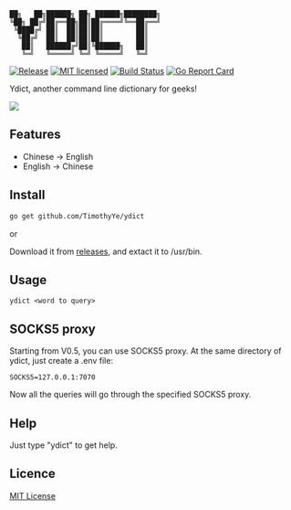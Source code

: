 ```text
██╗   ██╗██████╗ ██╗ ██████╗████████╗
╚██╗ ██╔╝██╔══██╗██║██╔════╝╚══██╔══╝
 ╚████╔╝ ██║  ██║██║██║        ██║   
  ╚██╔╝  ██║  ██║██║██║        ██║   
   ██║   ██████╔╝██║╚██████╗   ██║   
   ╚═╝   ╚═════╝ ╚═╝ ╚═════╝   ╚═╝   
 ```

[![Release][3]][4] [![MIT licensed][5]][6] [![Build Status][1]][2] [![Go Report Card][7]][8]

[1]: https://travis-ci.org/TimothyYe/ydict.svg?branch=master
[2]: https://travis-ci.org/TimothyYe/ydict
[3]: https://img.shields.io/badge/release-v0.5-brightgreen.svg
[4]: https://github.com/TimothyYe/ydict/releases
[5]: https://img.shields.io/dub/l/vibe-d.svg
[6]: LICENSE
[7]: https://goreportcard.com/badge/github.com/timothyye/ydict
[8]: https://goreportcard.com/report/github.com/timothyye/ydict

Ydict, another command line dictionary for geeks!

![](https://raw.githubusercontent.com/TimothyYe/ydict/master/snapshots/ydict.gif)

## Features

* Chinese -> English
* English -> Chinese

## Install

```bash
go get github.com/TimothyYe/ydict
```

or 

Download it from [releases](https://github.com/TimothyYe/ydict/releases), and extact it to /usr/bin.

## Usage

```text
ydict <word to query>
```

## SOCKS5 proxy

Starting from V0.5, you can use SOCKS5 proxy. At the same directory of ydict, just create a .env file:

```text
SOCKS5=127.0.0.1:7070
```

Now all the queries will go through the specified SOCKS5 proxy.

## Help

Just type "ydict" to get help.
  
## Licence

[MIT License](https://github.com/TimothyYe/ydict/blob/master/LICENSE)
